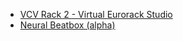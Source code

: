 - [VCV Rack 2 - Virtual Eurorack Studio](https://vcvrack.com/Rack)
- [Neural Beatbox (alpha)](https://codepen.io/naotokui/pen/NBzJMW)